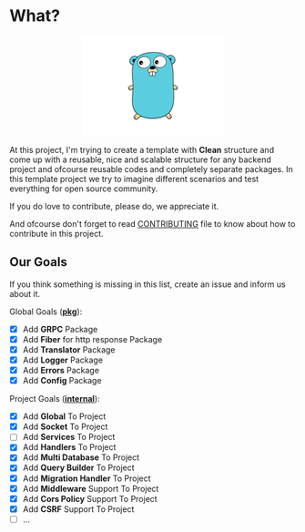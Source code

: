 # What?

<p align="center">
<img src="images/golang.png"></img>
</p>

At this project, I'm trying to create a template with **Clean** structure and come up with a reusable, nice and scalable structure for any backend project and ofcourse reusable codes and completely separate packages. In this template project we try to imagine different scenarios and test everything for open source community.

If you do love to contribute, please do, we appreciate it.

And ofcourse don't forget to read [CONTRIBUTING](/CONTRIBUTING.md) file to know about how to contribute in this project.

## Our Goals

If you think something is missing in this list, create an issue and inform us about it.

Global Goals ([<ins>**pkg**</ins>](./pkg)):
- [X] Add **GRPC** Package
- [X] Add **Fiber** for http response Package
- [x] Add **Translator** Package
- [x] Add **Logger** Package
- [x] Add **Errors** Package
- [x] Add **Config** Package

Project Goals ([<ins>**internal**</ins>](./internal)):
- [X] Add **Global** To Project
- [X] Add **Socket** To Project
- [ ] Add **Services** To Project
- [X] Add **Handlers** To Project
- [X] Add **Multi Database** To Project
- [X] Add **Query Builder** To Project
- [X] Add **Migration Handler** To Project
- [X] Add **Middleware** Support To Project
- [X] Add **Cors Policy** Support To Project
- [X] Add **CSRF** Support To Project
- [ ] ...
